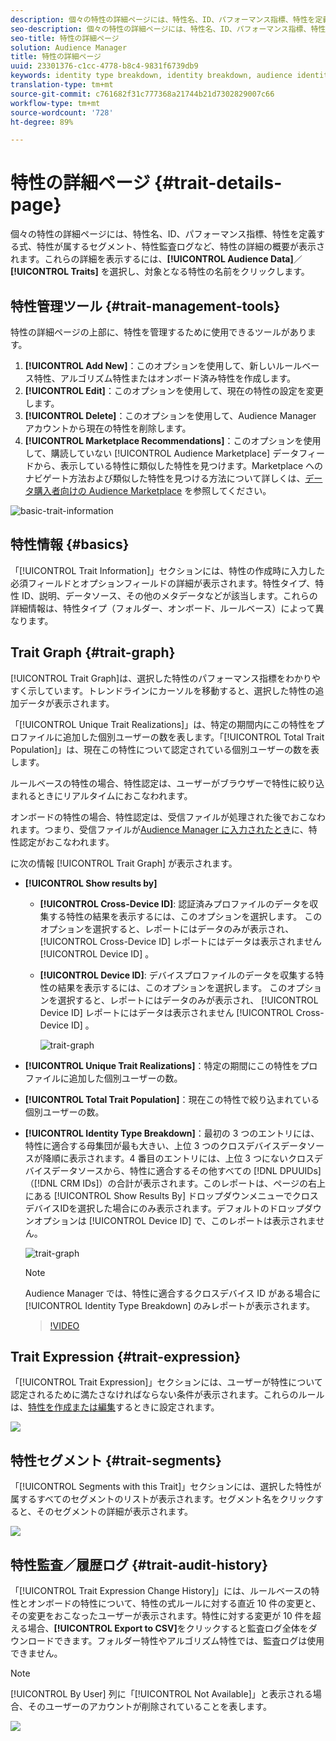 ```yaml
---
description: 個々の特性の詳細ページには、特性名、ID、パフォーマンス指標、特性を定義する式、特性が属するセグメント、特性監査ログなどの概要が表示されます。これらの詳細を表示するには、Audience Data／Traits を選択し、対象となる特性の名前をクリックします。
seo-description: 個々の特性の詳細ページには、特性名、ID、パフォーマンス指標、特性を定義する式、特性が属するセグメント、特性監査ログなどの概要が表示されます。これらの詳細を表示するには、Audience Data／Traits を選択し、対象となる特性の名前をクリックします。
seo-title: 特性の詳細ページ
solution: Audience Manager
title: 特性の詳細ページ
uuid: 23301376-c1cc-4778-b8c4-9831f6739db9
keywords: identity type breakdown, identity breakdown, audience identity reporting, cross-device, cross-device ID, device ID
translation-type: tm+mt
source-git-commit: c761682f31c777368a21744b21d7302829007c66
workflow-type: tm+mt
source-wordcount: '728'
ht-degree: 89%

---
```



# 特性の詳細ページ {#trait-details-page}

個々の特性の詳細ページには、特性名、ID、パフォーマンス指標、特性を定義する式、特性が属するセグメント、特性監査ログなど、特性の詳細の概要が表示されます。これらの詳細を表示するには、**[!UICONTROL Audience Data]**／**[!UICONTROL Traits]** を選択し、対象となる特性の名前をクリックします。

## 特性管理ツール {#trait-management-tools}

特性の詳細ページの上部に、特性を管理するために使用できるツールがあります。

1. **[!UICONTROL Add New]**：このオプションを使用して、新しいルールベース特性、アルゴリズム特性またはオンボード済み特性を作成します。
2. **[!UICONTROL Edit]**：このオプションを使用して、現在の特性の設定を変更します。
3. **[!UICONTROL Delete]**：このオプションを使用して、Audience Manager アカウントから現在の特性を削除します。
4. **[!UICONTROL Marketplace Recommendations]**：このオプションを使用して、購読していない [!UICONTROL Audience Marketplace] データフィードから、表示している特性に類似した特性を見つけます。Marketplace へのナビゲート方法および類似した特性を見つける方法について詳しくは、[データ購入者向けの Audience Marketplace](../audience-marketplace/marketplace-data-buyers/marketplace-data-buyers.md) を参照してください。

![basic-trait-information](assets/basic-trait-information.png)

## 特性情報 {#basics}

「[!UICONTROL Trait Information]」セクションには、特性の作成時に入力した必須フィールドとオプションフィールドの詳細が表示されます。特性タイプ、特性 ID、説明、データソース、その他のメタデータなどが該当します。これらの詳細情報は、特性タイプ（フォルダー、オンボード、ルールベース）によって異なります。

## Trait Graph {#trait-graph}

[!UICONTROL Trait Graph]は、選択した特性のパフォーマンス指標をわかりやすく示しています。トレンドラインにカーソルを移動すると、選択した特性の追加データが表示されます。

「[!UICONTROL Unique Trait Realizations]」は、特定の期間内にこの特性をプロファイルに追加した個別ユーザーの数を表します。「[!UICONTROL Total Trait Population]」は、現在この特性について認定されている個別ユーザーの数を表します。

ルールベースの特性の場合、特性認定は、ユーザーがブラウザーで特性に絞り込まれるときにリアルタイムにおこなわれます。

オンボードの特性の場合、特性認定は、受信ファイルが処理された後でおこなわれます。つまり、受信ファイルが[Audience Manager に入力されたとき](../../faq/faq-inbound-data-ingestion.md)に、特性認定がおこなわれます。

に次の情報 [!UICONTROL Trait Graph] が表示されます。

* **[!UICONTROL Show results by]**
   * **[!UICONTROL Cross-Device ID]**: 認証済みプロファイルのデータを収集する特性の結果を表示するには、このオプションを選択します。 このオプションを選択すると、レポートにはデータのみが表示され、 [!UICONTROL Cross-Device ID] レポートにはデータは表示されません [!UICONTROL Device ID] 。
   * **[!UICONTROL Device ID]**: デバイスプロファイルのデータを収集する特性の結果を表示するには、このオプションを選択します。 このオプションを選択すると、レポートにはデータのみが表示され、 [!UICONTROL Device ID] レポートにはデータは表示されません [!UICONTROL Cross-Device ID] 。

      ![trait-graph](assets/trait-summary.gif)

* **[!UICONTROL Unique Trait Realizations]**：特定の期間にこの特性をプロファイルに追加した個別ユーザーの数。
* **[!UICONTROL Total Trait Population]**：現在この特性で絞り込まれている個別ユーザーの数。

* **[!UICONTROL Identity Type Breakdown]**：最初の 3 つのエントリには、特性に適合する母集団が最も大きい、上位 3 つのクロスデバイスデータソースが降順に表示されます。4 番目のエントリには、上位 3 つにないクロスデバイスデータソースから、特性に適合するその他すべての [!DNL DPUUIDs] （[!DNL CRM IDs]）の合計が表示されます。このレポートは、ページの右上にある [!UICONTROL Show Results By] ドロップダウンメニューでクロスデバイスIDを選択した場合にのみ表示されます。デフォルトのドロップダウンオプションは [!UICONTROL Device ID] で、このレポートは表示されません。

   ![trait-graph](assets/trait-identity.png)

   >[!NOTE]
   >
   >Audience Manager では、特性に適合するクロスデバイス ID がある場合に [!UICONTROL Identity Type Breakdown] のみレポートが表示されます。

   >[!VIDEO](https://video.tv.adobe.com/v/27977/)

## Trait Expression {#trait-expression}

「[!UICONTROL Trait Expression]」セクションには、ユーザーが特性について認定されるために満たさなければならない条件が表示されます。これらのルールは、[特性を作成または編集](../../features/traits/about-trait-builder.md)するときに設定されます。

![](assets/traitExpression.png)

## 特性セグメント {#trait-segments}

「[!UICONTROL Segments with this Trait]」セクションには、選択した特性が属するすべてのセグメントのリストが表示されます。セグメント名をクリックすると、そのセグメントの詳細が表示されます。

![](assets/traitSegments.png)

## 特性監査／履歴ログ {#trait-audit-history}

「[!UICONTROL Trait Expression Change History]」には、ルールベースの特性とオンボードの特性について、特性の式ルールに対する直近 10 件の変更と、その変更をおこなったユーザーが表示されます。特性に対する変更が 10 件を超える場合、**[!UICONTROL Export to CSV]**&#x200B;をクリックすると監査ログ全体をダウンロードできます。フォルダー特性やアルゴリズム特性では、監査ログは使用できません。

>[!NOTE]
>
>[!UICONTROL By User] 列に「[!UICONTROL Not Available]」と表示される場合、そのユーザーのアカウントが削除されていることを表します。

![](assets/traitHistory.png)